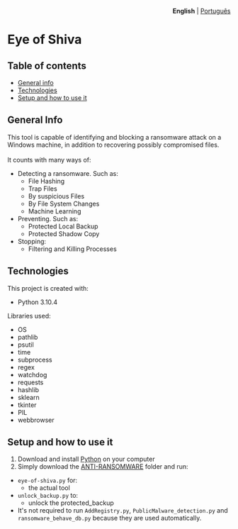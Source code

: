 <p align="right"><strong>English</strong> | <a href="https://github.com/Grupo0b1t/eye-of-shiva/blob/main/READMEpt-br.md">Português</a></p>

# Eye of Shiva #

## Table of contents

* [General info](#general-info)
* [Technologies](#technologies)
* [Setup and how to use it](#Setup-and-how-to-use-it)

## General Info

This tool is capable of identifying and blocking a ransomware attack on a Windows machine, in addition to recovering possibly compromised files.\
\
It counts with many ways of:
* Detecting a ransomware. Such as: 
    - File Hashing
    - Trap Files
    - By suspicious Files
    - By File System Changes
    - Machine Learning
* Preventing. Such as:
    - Protected Local Backup
    - Protected Shadow Copy
* Stopping:
    - Filtering and Killing Processes

## Technologies

This project is created with:
* Python 3.10.4

Libraries used:
* OS
* pathlib
* psutil
* time
* subprocess
* regex
* watchdog
* requests
* hashlib
* sklearn
* tkinter
* PIL
* webbrowser

## Setup and how to use it

1. Download and install [Python](https://www.python.org/downloads/) on your computer
2. Simply download the [ANTI-RANSOMWARE](https://github.com/Grupo0b1t/eye-of-shiva/tree/main/ANTI-RANSOMWARE) folder and run:
* `eye-of-shiva.py` for:
    - the actual tool
* `unlock_backup.py` to:
    - unlock the protected_backup
* It's not required to run `AddRegistry.py`, `PublicMalware_detection.py` and `ransomware_behave_db.py` because they are used automatically.
